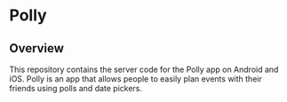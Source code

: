 # Polly

## Overview
This repository contains the server code for the Polly app on Android and iOS. Polly is an app that allows people to easily plan events with their friends using polls and date pickers.
